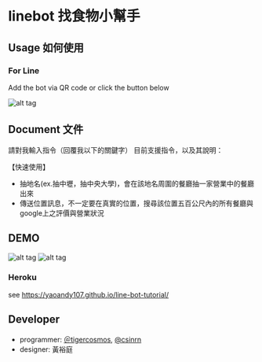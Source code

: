 # linebot 找食物小幫手


## Usage 如何使用

### For Line

Add the bot via QR code or click the button below

![alt tag](https://i.imgur.com/FlY0kd5.png)



## Document 文件
請對我輸入指令（回覆我以下的關鍵字）
目前支援指令，以及其說明：

【快速使用】
- 抽地名(ex.抽中壢，抽中央大學)，會在該地名周圍的餐廳抽一家營業中的餐廳出來
- 傳送位置訊息，不一定要在真實的位置，搜尋該位置五百公尺內的所有餐廳與google上之評價與營業狀況

## DEMO
![alt tag](https://i.imgur.com/MDuo3My.png)
![alt tag](https://i.imgur.com/lCiglpJ.png)


### Heroku

see https://yaoandy107.github.io/line-bot-tutorial/

## Developer

- programmer: [＠tigercosmos](https://github.com/tigercosmos), [@csinrn](https://github.com/csinrn)
- designer: 黃裕庭

